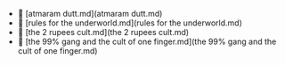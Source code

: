 * 📄 [atmaram dutt.md](atmaram dutt.md)
* 📄 [rules for the underworld.md](rules for the underworld.md)
* 📄 [the 2 rupees cult.md](the 2 rupees cult.md)
* 📄 [the 99% gang and the cult of one finger.md](the 99% gang and the cult of one finger.md)
